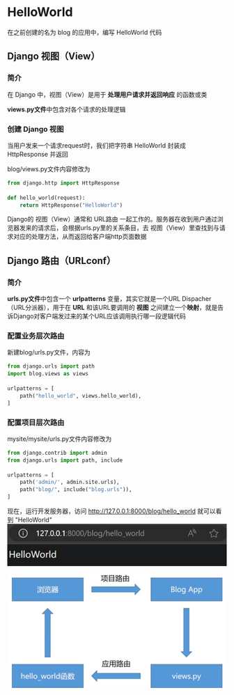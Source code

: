 # HelloWorld

在之前创建的名为 blog 的应用中，编写 HelloWorld 代码

## Django 视图（View）

### 简介

在 Django 中，视图（View）是用于 **处理用户请求并返回响应** 的函数或类

**views.py文件**中包含对各个请求的处理逻辑

### 创建 Django 视图

当用户发来一个请求request时，我们把字符串 HelloWorld 封装成 HttpResponse 并返回

blog/views.py文件内容修改为
```py
from django.http import HttpResponse

def hello_world(request):
    return HttpResponse("HelloWorld")
```

Django的 视图（View）通常和 URL路由 一起工作的。服务器在收到用户通过浏览器发来的请求后，会根据urls.py里的关系条目，去 视图（View）里查找到与请求对应的处理方法，从而返回给客户端http页面数据

## Django 路由（URLconf）

### 简介

**urls.py文件**中包含一个 **urlpatterns** 变量，其实它就是一个URL Dispacher（URL分派器），用于在 **URL** 和该URL要调用的 **视图** 之间建立一个**映射**，就是告诉Django对客户端发过来的某个URL应该调用执行哪一段逻辑代码

### 配置业务层次路由

新建blog/urls.py文件，内容为
```py
from django.urls import path
import blog.views as views

urlpatterns = [
    path("hello_world", views.hello_world),
]
```

### 配置项目层次路由

mysite/mysite/urls.py文件内容修改为
```py
from django.contrib import admin
from django.urls import path, include

urlpatterns = [
    path('admin/', admin.site.urls),
    path("blog/", include("blog.urls")),
]
```

现在，运行开发服务器，访问 http://127.0.0.1:8000/blog/hello_world 就可以看到 "HelloWorld"
![](resources/2024-01-08-22-42-56.png)


![](resources/2024-01-08-22-48-17.png)







